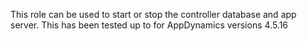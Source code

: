 This role can be used to start or stop the controller database and app server.
This has been tested up to for AppDynamics versions 4.5.16